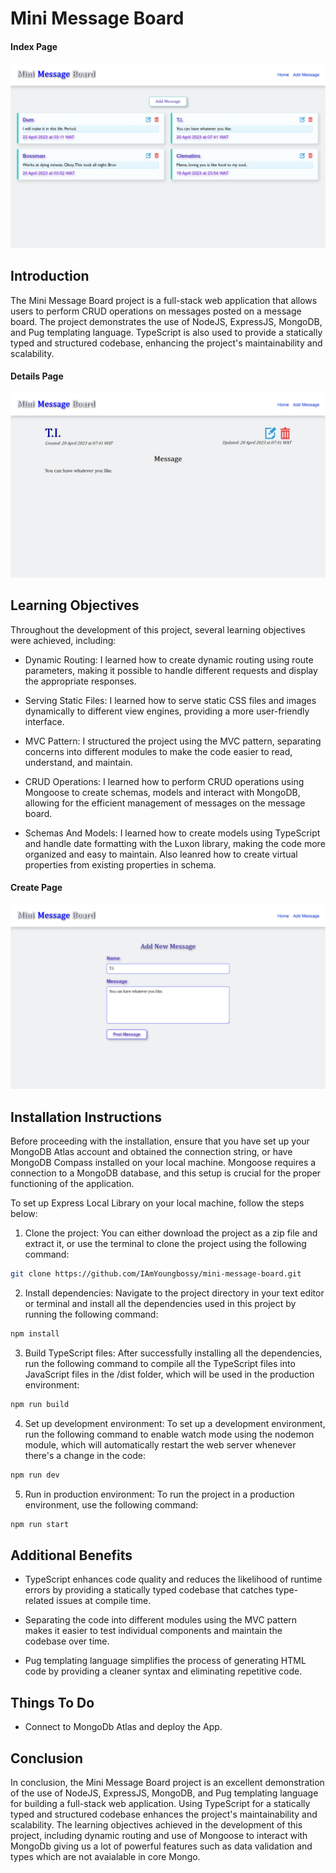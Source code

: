 # Mini Message Board

#### Index Page

![homepage](screenshots/index.png)

## Introduction

The Mini Message Board project is a full-stack web application that allows users to perform CRUD operations on messages posted on a message board. The project demonstrates the use of NodeJS, ExpressJS, MongoDB, and Pug templating language. TypeScript is also used to provide a statically typed and structured codebase, enhancing the project's maintainability and scalability.

#### Details Page

![details page](screenshots/details.png)

## Learning Objectives

Throughout the development of this project, several learning objectives were achieved, including:

- Dynamic Routing: I learned how to create dynamic routing using route parameters, making it possible to handle different requests and display the appropriate responses.

- Serving Static Files: I learned how to serve static CSS files and images dynamically to different view engines, providing a more user-friendly interface.

- MVC Pattern: I structured the project using the MVC pattern, separating concerns into different modules to make the code easier to read, understand, and maintain.

- CRUD Operations: I learned how to perform CRUD operations using Mongoose to create schemas, models and interact with MongoDB, allowing for the efficient management of messages on the message board.

- Schemas And Models: I learned how to create models using TypeScript and handle date formatting with the Luxon library, making the code more organized and easy to maintain. Also leanred how to create virtual properties from existing properties in schema.

#### Create Page

![create page](screenshots/create.png)

## Installation Instructions

Before proceeding with the installation, ensure that you have set up your MongoDB Atlas account and obtained the connection string, or have MongoDB Compass installed on your local machine. Mongoose requires a connection to a MongoDB database, and this setup is crucial for the proper functioning of the application.

To set up Express Local Library on your local machine, follow the steps below:

1. Clone the project: You can either download the project as a zip file and extract it, or use the terminal to clone the project using the following command:

```bash
git clone https://github.com/IAmYoungbossy/mini-message-board.git
```

2. Install dependencies: Navigate to the project directory in your text editor or terminal and install all the dependencies used in this project by running the following command:

```bash
npm install
```

3. Build TypeScript files: After successfully installing all the dependencies, run the following command to compile all the TypeScript files into JavaScript files in the /dist folder, which will be used in the production environment:

```bash
npm run build
```

4. Set up development environment: To set up a development environment, run the following command to enable watch mode using the nodemon module, which will automatically restart the web server whenever there's a change in the code:

```bash
npm run dev
```

5. Run in production environment: To run the project in a production environment, use the following command:

```bash
npm run start
```

## Additional Benefits

- TypeScript enhances code quality and reduces the likelihood of runtime errors by providing a statically typed codebase that catches type-related issues at compile time.

- Separating the code into different modules using the MVC pattern makes it easier to test individual components and maintain the codebase over time.

- Pug templating language simplifies the process of generating HTML code by providing a cleaner syntax and eliminating repetitive code.

## Things To Do

- Connect to MongoDb Atlas and deploy the App.

## Conclusion

In conclusion, the Mini Message Board project is an excellent demonstration of the use of NodeJS, ExpressJS, MongoDB, and Pug templating language for building a full-stack web application. Using TypeScript for a statically typed and structured codebase enhances the project's maintainability and scalability. The learning objectives achieved in the development of this project, including dynamic routing and use of Mongoose to interact with MongoDb giving us a lot of powerful features such as data validation and types which are not avaialable in core Mongo.
